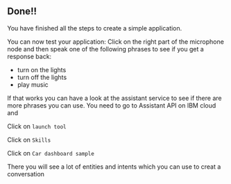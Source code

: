 
## Done!!

You have finished all the steps to create a simple application. 

You can now test your application: Click on the right part of the microphone node and then speak one of the following phrases to see if you get a response back:

* turn on the lights 
* turn off the lights
* play music

If that works you can have a look at the assistant service to see if there are more phrases you can use. 
You need to go to Assistant API on IBM cloud and

Click on `launch tool`

Click on `Skills`

Click on `Car dashboard sample`

There you will see a lot of entities and intents which you can use to creat a conversation
